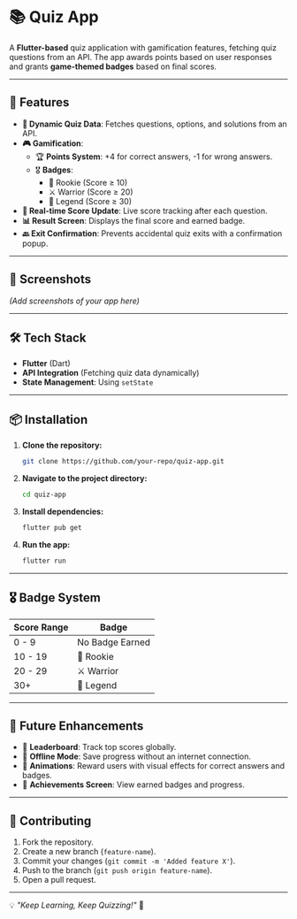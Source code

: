 # 📚 Quiz App

A **Flutter-based** quiz application with gamification features, fetching quiz questions from an API. The app awards points based on user responses and grants **game-themed badges** based on final scores.

---

## 🚀 Features

- **📜 Dynamic Quiz Data**: Fetches questions, options, and solutions from an API.
- **🎮 Gamification**:
    - 🏆 **Points System**: +4 for correct answers, -1 for wrong answers.
    - 🎖 **Badges**:
        - 🐣 Rookie (Score ≥ 10)
        - ⚔️ Warrior (Score ≥ 20)
        - 👑 Legend (Score ≥ 30)
- **🔄 Real-time Score Update**: Live score tracking after each question.
- **📊 Result Screen**: Displays the final score and earned badge.
- **🔙 Exit Confirmation**: Prevents accidental quiz exits with a confirmation popup.

---

## 📱 Screenshots

_(Add screenshots of your app here)_

---

## 🛠️ Tech Stack

- **Flutter** (Dart)
- **API Integration** (Fetching quiz data dynamically)
- **State Management**: Using `setState`

---

## 📦 Installation

1. **Clone the repository:**
   ```sh
   git clone https://github.com/your-repo/quiz-app.git
   ```
2. **Navigate to the project directory:**
   ```sh
   cd quiz-app
   ```
3. **Install dependencies:**
   ```sh
   flutter pub get
   ```
4. **Run the app:**
   ```sh
   flutter run
   ```

---

## 🎖 Badge System

| Score Range | Badge |
|------------|--------|
| 0 - 9 | No Badge Earned |
| 10 - 19 | 🐣 Rookie |
| 20 - 29 | ⚔️ Warrior |
| 30+ | 👑 Legend |

---

## 🎯 Future Enhancements

- 🌟 **Leaderboard**: Track top scores globally.
- 🔄 **Offline Mode**: Save progress without an internet connection.
- 🎇 **Animations**: Reward users with visual effects for correct answers and badges.
- 📜 **Achievements Screen**: View earned badges and progress.

---

## 🤝 Contributing

1. Fork the repository.
2. Create a new branch (`feature-name`).
3. Commit your changes (`git commit -m 'Added feature X'`).
4. Push to the branch (`git push origin feature-name`).
5. Open a pull request.

---

💡 *"Keep Learning, Keep Quizzing!"* 🎯

